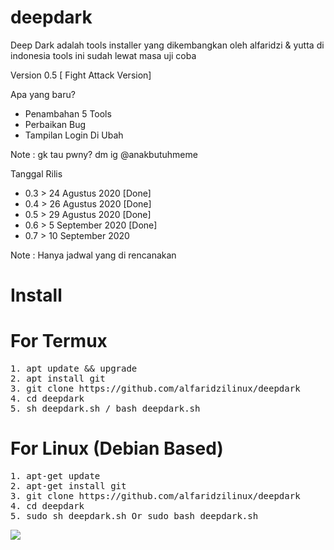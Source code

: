 # deepdark
Deep Dark adalah tools installer yang dikembangkan oleh alfaridzi &amp; yutta di indonesia tools ini sudah lewat masa uji coba

Version 0.5 [ Fight Attack Version]

Apa yang baru?
- Penambahan 5 Tools
- Perbaikan Bug
- Tampilan Login Di Ubah

Note : gk tau pwny? dm ig @anakbutuhmeme 

Tanggal Rilis

- 0.3 > 24 Agustus 2020 [Done]
- 0.4 > 26 Agustus 2020 [Done]
- 0.5 > 29 Agustus 2020 [Done]
- 0.6 > 5 September 2020 [Done]
- 0.7 > 10 September 2020

Note : Hanya jadwal yang di rencanakan


# Install

# For Termux
<pre>
1. apt update && upgrade
2. apt install git
3. git clone https://github.com/alfaridzilinux/deepdark
4. cd deepdark
5. sh deepdark.sh / bash deepdark.sh
</pre>

# For Linux (Debian Based)
<pre>
1. apt-get update 
2. apt-get install git
3. git clone https://github.com/alfaridzilinux/deepdark
4. cd deepdark
5. sudo sh deepdark.sh Or sudo bash deepdark.sh
</pre>


![](https://i.ibb.co/x1Wh6JX/Screenshot-20200829-111642.png)
